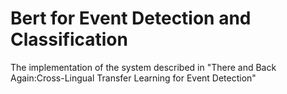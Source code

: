 # Bert for Event Detection and Classification
The implementation of the system described in "There and Back Again:Cross-Lingual Transfer Learning for Event Detection"
